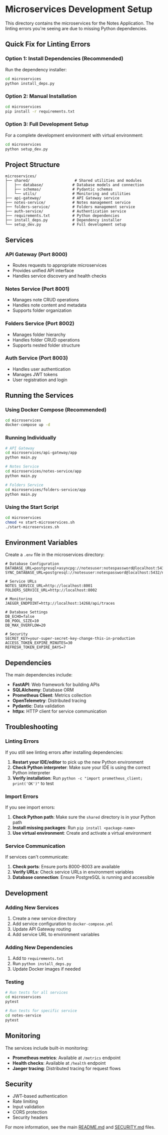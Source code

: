 # Microservices Development Setup

This directory contains the microservices for the Notes Application. The linting errors you're seeing are due to missing Python dependencies.

## Quick Fix for Linting Errors

### Option 1: Install Dependencies (Recommended)

Run the dependency installer:

```bash
cd microservices
python install_deps.py
```

### Option 2: Manual Installation

```bash
cd microservices
pip install -r requirements.txt
```

### Option 3: Full Development Setup

For a complete development environment with virtual environment:

```bash
cd microservices
python setup_dev.py
```

## Project Structure

```
microservices/
├── shared/                    # Shared utilities and modules
│   ├── database/             # Database models and connection
│   ├── schemas/              # Pydantic schemas
│   └── utils/                # Monitoring and utilities
├── api-gateway/              # API Gateway service
├── notes-service/            # Notes management service
├── folders-service/          # Folders management service
├── auth-service/             # Authentication service
├── requirements.txt          # Python dependencies
├── install_deps.py           # Dependency installer
└── setup_dev.py              # Full development setup
```

## Services

### API Gateway (Port 8000)
- Routes requests to appropriate microservices
- Provides unified API interface
- Handles service discovery and health checks

### Notes Service (Port 8001)
- Manages note CRUD operations
- Handles note content and metadata
- Supports folder organization

### Folders Service (Port 8002)
- Manages folder hierarchy
- Handles folder CRUD operations
- Supports nested folder structure

### Auth Service (Port 8003)
- Handles user authentication
- Manages JWT tokens
- User registration and login

## Running the Services

### Using Docker Compose (Recommended)

```bash
cd microservices
docker-compose up -d
```

### Running Individually

```bash
# API Gateway
cd microservices/api-gateway/app
python main.py

# Notes Service
cd microservices/notes-service/app
python main.py

# Folders Service
cd microservices/folders-service/app
python main.py
```

### Using the Start Script

```bash
cd microservices
chmod +x start-microservices.sh
./start-microservices.sh
```

## Environment Variables

Create a `.env` file in the microservices directory:

```env
# Database Configuration
DATABASE_URL=postgresql+asyncpg://notesuser:notespassword@localhost:5432/notesdb
SYNC_DATABASE_URL=postgresql://notesuser:notespassword@localhost:5432/notesdb

# Service URLs
NOTES_SERVICE_URL=http://localhost:8001
FOLDERS_SERVICE_URL=http://localhost:8002

# Monitoring
JAEGER_ENDPOINT=http://localhost:14268/api/traces

# Database Settings
DB_ECHO=false
DB_POOL_SIZE=10
DB_MAX_OVERFLOW=20

# Security
SECRET_KEY=your-super-secret-key-change-this-in-production
ACCESS_TOKEN_EXPIRE_MINUTES=30
REFRESH_TOKEN_EXPIRE_DAYS=7
```

## Dependencies

The main dependencies include:

- **FastAPI**: Web framework for building APIs
- **SQLAlchemy**: Database ORM
- **Prometheus Client**: Metrics collection
- **OpenTelemetry**: Distributed tracing
- **Pydantic**: Data validation
- **httpx**: HTTP client for service communication

## Troubleshooting

### Linting Errors
If you still see linting errors after installing dependencies:

1. **Restart your IDE/editor** to pick up the new Python environment
2. **Check Python interpreter**: Make sure your IDE is using the correct Python interpreter
3. **Verify installation**: Run `python -c "import prometheus_client; print('OK')"` to test

### Import Errors
If you see import errors:

1. **Check Python path**: Make sure the `shared` directory is in your Python path
2. **Install missing packages**: Run `pip install <package-name>`
3. **Use virtual environment**: Create and activate a virtual environment

### Service Communication
If services can't communicate:

1. **Check ports**: Ensure ports 8000-8003 are available
2. **Verify URLs**: Check service URLs in environment variables
3. **Database connection**: Ensure PostgreSQL is running and accessible

## Development

### Adding New Services

1. Create a new service directory
2. Add service configuration to `docker-compose.yml`
3. Update API Gateway routing
4. Add service URL to environment variables

### Adding New Dependencies

1. Add to `requirements.txt`
2. Run `python install_deps.py`
3. Update Docker images if needed

### Testing

```bash
# Run tests for all services
cd microservices
pytest

# Run tests for specific service
cd notes-service
pytest
```

## Monitoring

The services include built-in monitoring:

- **Prometheus metrics**: Available at `/metrics` endpoint
- **Health checks**: Available at `/health` endpoint
- **Jaeger tracing**: Distributed tracing for request flows

## Security

- JWT-based authentication
- Rate limiting
- Input validation
- CORS protection
- Security headers

For more information, see the main [README.md](../README.md) and [SECURITY.md](../SECURITY.md) files. 